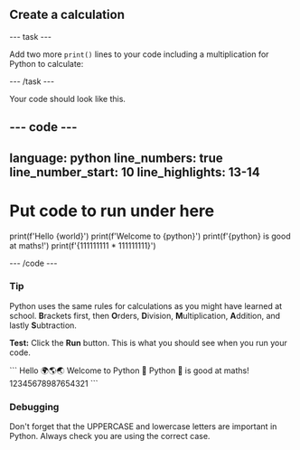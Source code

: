 <h2 class="c-project-heading--task">Create a calculation</h2>

\--- task ---

Add two more `print()` lines to your code including a multiplication for Python to calculate:

\--- /task ---

Your code should look like this.

## --- code ---

language: python
line_numbers: true
line_number_start: 10
line_highlights: 13-14
-------------------------------------------

# Put code to run under here

print(f'Hello {world}')
print(f'Welcome to {python}')
print(f'{python} is good at maths!')
print(f'{111111111 \* 111111111}')

\--- /code ---

<div class="c-project-callout c-project-callout--tip">

### Tip

Python uses the same rules for calculations as you might have learned at school. **B**rackets first, then **O**rders, **D**ivision, **M**ultiplication, **A**ddition, and lastly **S**ubtraction.

</div>

**Test:** Click the **Run** button.
This is what you should see when you run your code.

<div class="c-project-output">
```
Hello 🌍🌎🌏
Welcome to Python 🐍
Python 🐍 is good at maths!
12345678987654321
```
</div>

<div class="c-project-callout c-project-callout--debug">

### Debugging

Don't forget that the UPPERCASE and lowercase letters are important in Python. Always check you are using the correct case.

</div>
